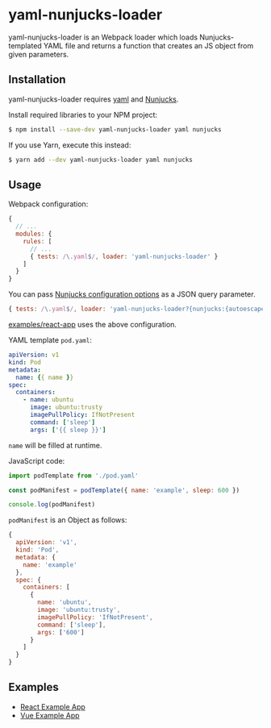 # yaml-nunjucks-loader

yaml-nunjucks-loader is an Webpack loader which loads Nunjucks-templated YAML file and returns
a function that creates an JS object from given parameters.

## Installation

yaml-nunjucks-loader requires [yaml](https://www.npmjs.com/package/yaml) and [Nunjucks](https://mozilla.github.io/nunjucks/).

Install required libraries to your NPM project:

```sh
$ npm install --save-dev yaml-nunjucks-loader yaml nunjucks
```

If you use Yarn, execute this instead:

```sh
$ yarn add --dev yaml-nunjucks-loader yaml nunjucks
```

## Usage

Webpack configuration:

```js
{
  // ...
  modules: {
    rules: [
      // ...
      { tests: /\.yaml$/, loader: 'yaml-nunjucks-loader' }
    ]
  }
}
```

You can pass [Nunjucks configuration options](http://mozilla.github.io/nunjucks/api.html#configure) as a JSON query parameter.

```js
{ tests: /\.yaml$/, loader: 'yaml-nunjucks-loader?{nunjucks:{autoescape:true}}' }
```

[examples/react-app](examples/react-app) uses the above configuration.

YAML template `pod.yaml`:

```yaml
apiVersion: v1
kind: Pod
metadata:
  name: {{ name }}
spec:
  containers:
    - name: ubuntu
      image: ubuntu:trusty
      imagePullPolicy: IfNotPresent
      command: ['sleep']
      args: ['{{ sleep }}']
```

`name` will be filled at runtime.

JavaScript code:

```js
import podTemplate from './pod.yaml'

const podManifest = podTemplate({ name: 'example', sleep: 600 })

console.log(podManifest)
```

`podManifest` is an Object as follows:

```js
{
  apiVersion: 'v1',
  kind: 'Pod',
  metadata: {
    name: 'example'
  },
  spec: {
    containers: [
      {
        name: 'ubuntu',
        image: 'ubuntu:trusty',
        imagePullPolicy: 'IfNotPresent',
        command: ['sleep'],
        args: ['600']
      }
    ]
  }
}
```

## Examples

* [React Example App](examples/react-app)
* [Vue Example App](examples/vue-app)
